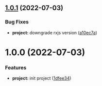 ## [1.0.1](https://github.com/skoropadas/flex-controls/compare/v1.0.0...v1.0.1) (2022-07-03)


### Bug Fixes

* **project:** downgrade rxjs version ([a10ec7a](https://github.com/skoropadas/flex-controls/commit/a10ec7a8c71f12d19087bea9b54f77f9a8588e94))

# 1.0.0 (2022-07-03)


### Features

* **project:** init project ([1dfee34](https://github.com/skoropadas/flex-controls/commit/1dfee34fa3ded501a51ed95ffe682f11f58a8c45))

